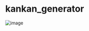 # kankan_generator
![image](https://user-images.githubusercontent.com/82935423/221755948-f8c41cf3-c391-4fdc-8e78-dfc2694fd539.png)

